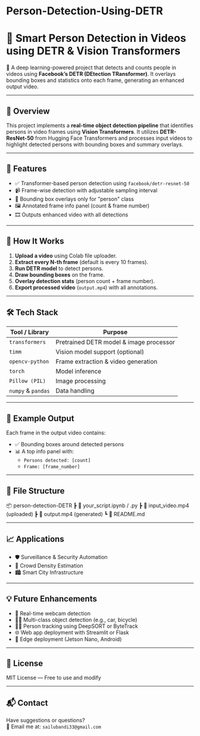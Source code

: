 # Person-Detection-Using-DETR


# 🧍 Smart Person Detection in Videos using DETR & Vision Transformers

🚀 A deep learning-powered project that detects and counts people in videos using **Facebook’s DETR (DEtection TRansformer)**. It overlays bounding boxes and statistics onto each frame, generating an enhanced output video.

---

## 📌 Overview

This project implements a **real-time object detection pipeline** that identifies persons in video frames using **Vision Transformers**. It utilizes **DETR-ResNet-50** from Hugging Face Transformers and processes input videos to highlight detected persons with bounding boxes and summary overlays.

---

## 🎯 Features

- ✅ Transformer-based person detection using `facebook/detr-resnet-50`
- 📹 Frame-wise detection with adjustable sampling interval
- 🧍 Bounding box overlays only for "person" class
- 🖼️ Annotated frame info panel (count & frame number)
- 🎞️ Outputs enhanced video with all detections

---

## 🧠 How It Works

1. **Upload a video** using Colab file uploader.
2. **Extract every N-th frame** (default is every 10 frames).
3. **Run DETR model** to detect persons.
4. **Draw bounding boxes** on the frame.
5. **Overlay detection stats** (person count + frame number).
6. **Export processed video** (`output.mp4`) with all annotations.

---

## 🛠️ Tech Stack

| Tool / Library       | Purpose                                 |
|----------------------|-----------------------------------------|
| `transformers`       | Pretrained DETR model & image processor |
| `timm`               | Vision model support (optional)         |
| `opencv-python`      | Frame extraction & video generation     |
| `torch`              | Model inference                         |
| `Pillow (PIL)`       | Image processing                        |
| `numpy` & `pandas`   | Data handling                           |

---

## 🧪 Example Output

Each frame in the output video contains:
- ✅ Bounding boxes around detected persons
- 📊 A top info panel with:
  - `Persons detected: [count]`
  - `Frame: [frame_number]`

---

## 📁 File Structure
📦 person-detection-DETR
┣ 📜 your_script.ipynb / .py
┣ 📼 input_video.mp4 (uploaded)
┣ 📼 output.mp4 (generated)
┗ 📜 README.md

---

## 📈 Applications

- 🛡️ Surveillance & Security Automation  
- 👥 Crowd Density Estimation  
- 🏙️ Smart City Infrastructure  

---

## 💡 Future Enhancements

- 🔁 Real-time webcam detection
- 🧍‍♂️ Multi-class object detection (e.g., car, bicycle)
- 🏃‍♂️ Person tracking using DeepSORT or ByteTrack
- 🌐 Web app deployment with Streamlit or Flask
- 📱 Edge deployment (Jetson Nano, Android)

---

## 📜 License

MIT License — Free to use and modify

---

## 📬 Contact

Have suggestions or questions?  
📧 Email me at: `sailubandi33@gmail.com`

